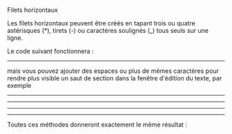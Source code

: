 
Filets horizontaux

Les filets horizontaux peuvent être créés en tapant trois ou quatre astérisques (*), tirets (-) ou caractères soulignés (_) tous seuls sur une ligne.

Le code suivant fonctionnera :

***

mais vous pouvez ajouter des espaces ou plus de mêmes caractères pour rendre plus visible un saut de section dans la fenêtre d'édition du texte, par exemple

* * * * *

-------------------------

_ _ _ _ _



*********************
Toutes ces méthodes donneront exactement le même résultat :

